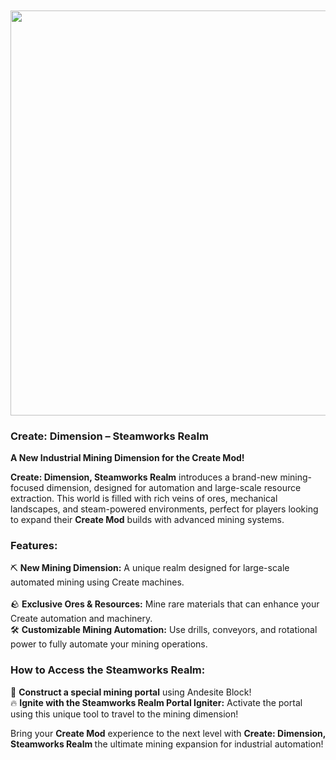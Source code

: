 <h3 data-start="119" data-end="165">&nbsp;</h3>
<h3 data-start="119" data-end="165"><strong data-start="123" data-end="163"><img style="display: block; margin-left: auto; margin-right: auto;" src="https://media.forgecdn.net/attachments/description/null/description_b1f24448-a6b1-43ed-a7aa-b0e4903bc0d7.png" alt="" width="648" height="648"></strong></h3>
<h3 data-start="119" data-end="165"><strong data-start="123" data-end="163">Create: Dimension &ndash; Steamworks Realm</strong></h3>
<p data-start="166" data-end="225"><strong data-start="166" data-end="223">A New Industrial Mining Dimension for the Create Mod!</strong></p>
<p data-start="227" data-end="575"><strong data-start="227" data-end="266">Create: Dimension, Steamworks Realm</strong> introduces a brand-new mining-focused dimension, designed for automation and large-scale resource extraction. This world is filled with rich veins of ores, mechanical landscapes, and steam-powered environments, perfect for players looking to expand their <strong data-start="522" data-end="536">Create Mod</strong> builds with advanced mining systems.</p>
<h3 data-start="577" data-end="596"><strong data-start="581" data-end="594">Features:</strong></h3>
<p data-start="597" data-end="1304">⛏ <strong data-start="599" data-end="624">New Mining Dimension:</strong> A unique realm designed for large-scale automated mining using Create machines.<br data-start="704" data-end="707"><br data-start="946" data-end="949" data-is-only-node="">🪨 <strong data-start="952" data-end="983">Exclusive Ores &amp; Resources:</strong> Mine rare materials that can enhance your Create automation and machinery.<br data-start="1058" data-end="1061">🛠 <strong data-start="1064" data-end="1099">Customizable Mining Automation:</strong> Use drills, conveyors, and rotational power to fully automate your mining operations.</p>
<h3 data-start="1306" data-end="1351"><strong data-start="1310" data-end="1349">How to Access the Steamworks Realm:</strong></h3>
<p data-start="1352" data-end="1557">🚂 <strong data-start="1355" data-end="1392">Construct a special mining portal</strong> using Andesite Block!<br data-start="1460" data-end="1463">🔥 <strong data-start="1421" data-end="1473">Ignite with the Steamworks Realm Portal Igniter:</strong> Activate the portal using this unique tool to travel to the mining dimension!</p>
<p data-start="1559" data-end="1717">Bring your <strong data-start="1570" data-end="1584">Create Mod</strong> experience to the next level with <strong data-start="1619" data-end="1658">Create: Dimension, Steamworks Realm </strong>the ultimate mining expansion for industrial automation!</p>
